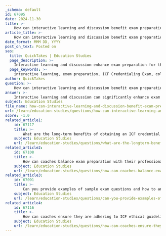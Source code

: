 ```yaml
---
_schema: default
id: 67095
date: 2024-11-30
title: >-
    How can interactive learning and discussion benefit exam preparation?
article_title: >-
    How can interactive learning and discussion benefit exam preparation?
date_format: MMM DD, YYYY
post_on_text: Posted on
seo:
  title: QuickTakes | Education Studies
  page_description: >-
    Interactive learning and discussion enhance exam preparation for the ICF Credentialing Exam by fostering collaboration, active engagement, and practical application of knowledge.
  page_keywords: >-
    interactive learning, exam preparation, ICF Credentialing Exam, collaborative learning, teamwork, active engagement, multimedia tools, immediate feedback, real-world application, reduced anxiety, enhanced retention
author: QuickTakes
question: >-
    How can interactive learning and discussion benefit exam preparation?
answer: >-
    Interactive learning and discussion can significantly enhance exam preparation, particularly for the ICF Credentialing Exam, by fostering a more engaging and collaborative learning environment. Here are several key benefits:\n\n1. **Collaboration and Teamwork**: Interactive learning often involves group activities where students work together to solve problems. This collaboration not only helps in understanding complex concepts but also allows participants to share diverse perspectives and strategies, which can lead to a deeper comprehension of the material.\n\n2. **Active Engagement**: Research indicates that learning is more effective when students actively engage with the material. Interactive discussions and activities encourage participants to think critically and apply their knowledge, which is essential for mastering the ICF Core Competencies and ethical guidelines. Engaging in discussions about sample exam questions can also help clarify misunderstandings and reinforce learning.\n\n3. **Use of Multimedia**: Incorporating interactive videos and demonstrations into study sessions can make the learning experience more immersive and enjoyable. These tools can present information in a dynamic way, helping to maintain interest and improve retention of key concepts relevant to the exam.\n\n4. **Immediate Feedback**: Interactive learning environments often provide opportunities for immediate feedback, which is crucial for effective learning. This feedback helps students identify areas of weakness and adjust their study strategies accordingly, enhancing their overall preparation.\n\n5. **Real-World Application**: Engaging in discussions about real-world coaching scenarios allows candidates to practice applying their knowledge in practical contexts. This is particularly relevant for the ICF Credentialing Exam, which assesses a candidate’s ability to apply coaching principles in various situations.\n\n6. **Reduced Anxiety**: Participating in interactive study groups can help reduce exam-related anxiety. Sharing experiences and strategies with peers can build confidence and create a supportive atmosphere, making the preparation process less daunting.\n\n7. **Enhanced Retention**: Active participation in discussions and collaborative learning activities can improve memory retention. Techniques such as teaching concepts to peers or creating study guides can reinforce understanding and help solidify knowledge.\n\nIn summary, interactive learning and discussion not only make the exam preparation process more engaging but also enhance understanding, retention, and application of the material, all of which are critical for success in the ICF Credentialing Exam.
subject: Education Studies
file_name: how-can-interactive-learning-and-discussion-benefit-exam-preparation.md
url: /learn/education-studies/questions/how-can-interactive-learning-and-discussion-benefit-exam-preparation
score: -1.0
related_article1:
    id: 67117
    title: >-
        What are the long-term benefits of obtaining an ICF credential for a coaching career?
    subject: Education Studies
    url: /learn/education-studies/questions/what-are-the-longterm-benefits-of-obtaining-an-icf-credential-for-a-coaching-career
related_article2:
    id: 67108
    title: >-
        How can coaches balance exam preparation with their professional responsibilities?
    subject: Education Studies
    url: /learn/education-studies/questions/how-can-coaches-balance-exam-preparation-with-their-professional-responsibilities
related_article3:
    id: 67091
    title: >-
        Can you provide examples of sample exam questions and how to analyze them?
    subject: Education Studies
    url: /learn/education-studies/questions/can-you-provide-examples-of-sample-exam-questions-and-how-to-analyze-them
related_article4:
    id: 67116
    title: >-
        How can coaches ensure they are adhering to ICF ethical guidelines in their practice?
    subject: Education Studies
    url: /learn/education-studies/questions/how-can-coaches-ensure-they-are-adhering-to-icf-ethical-guidelines-in-their-practice
---
```


&nbsp;